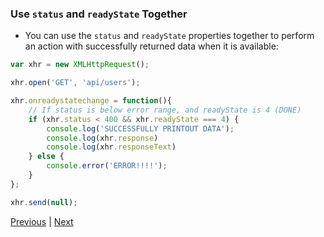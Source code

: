 ### Use `status` and `readyState` Together
* You can use the `status` and `readyState` properties together to perform an action with successfully returned data when it is available:

```javascript
var xhr = new XMLHttpRequest();

xhr.open('GET', 'api/users');

xhr.onreadystatechange = function(){
	// If status is below error range, and readyState is 4 (DONE)
	if (xhr.status < 400 && xhr.readyState === 4) {
		console.log('SUCCESSFULLY PRINTOUT DATA');
		console.log(xhr.response)
		console.log(xhr.responseText)
	} else {
		console.error('ERROR!!!!');
	}
};

xhr.send(null);
```

[Previous](status.md) | [Next](responseText.md)
